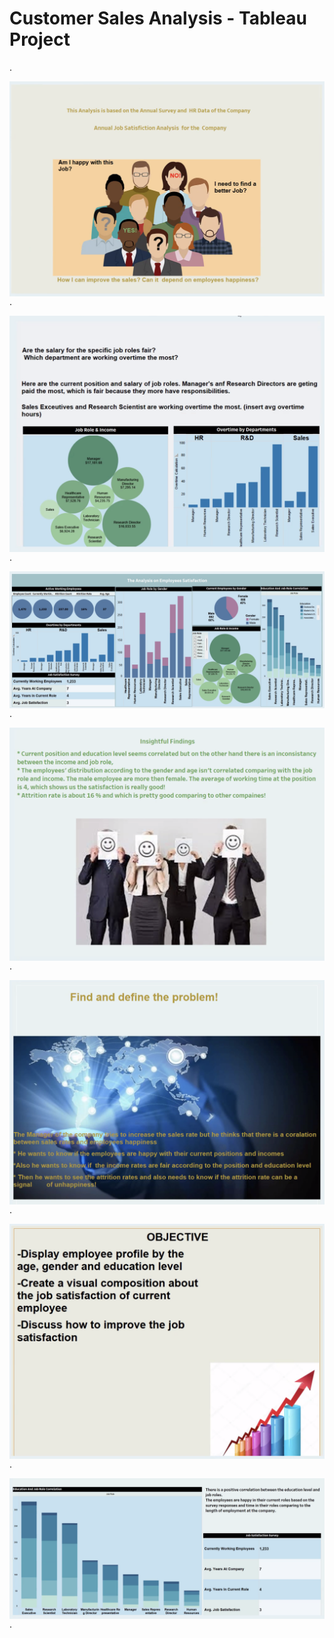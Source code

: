 # Customer Sales Analysis - Tableau Project

.

<a href="https://github.com/HeviBaran/JOB-SATISFACTION-ANALYSIS-TABLEAU/blob/main/P-1.png"><img align="left" width="auto" height="auto" src="https://github.com/HeviBaran/JOB-SATISFACTION-ANALYSIS-TABLEAU/blob/main/P-1.png"></a>

.

<a href="https://github.com/HeviBaran/JOB-SATISFACTION-ANALYSIS-TABLEAU/blob/main/P-2.png"><img align="left" width="auto" height="auto" src="https://github.com/HeviBaran/JOB-SATISFACTION-ANALYSIS-TABLEAU/blob/main/P-2.png"></a>

.

<a href="https://github.com/HeviBaran/JOB-SATISFACTION-ANALYSIS-TABLEAU/blob/main/P-3.png"><img align="left" width="auto" height="auto" src="https://github.com/HeviBaran/JOB-SATISFACTION-ANALYSIS-TABLEAU/blob/main/P-3.png"></a>

.

<a href="https://github.com/HeviBaran/JOB-SATISFACTION-ANALYSIS-TABLEAU/blob/main/P-4.png"><img align="left" width="auto" height="auto" src="https://github.com/HeviBaran/JOB-SATISFACTION-ANALYSIS-TABLEAU/blob/main/P-4.png"></a>

.

<a href="https://github.com/HeviBaran/JOB-SATISFACTION-ANALYSIS-TABLEAU/blob/main/P-5.png"><img align="left" width="auto" height="auto" src="https://github.com/HeviBaran/JOB-SATISFACTION-ANALYSIS-TABLEAU/blob/main/P-5.png"></a>

.


<a href="https://github.com/HeviBaran/JOB-SATISFACTION-ANALYSIS-TABLEAU/blob/main/P-6.png"><img align="left" width="auto" height="auto" src="https://github.com/HeviBaran/JOB-SATISFACTION-ANALYSIS-TABLEAU/blob/main/P-6.png"></a>

.


<a href="https://github.com/HeviBaran/JOB-SATISFACTION-ANALYSIS-TABLEAU/blob/main/P-7.png"><img align="left" width="auto" height="auto" src="https://github.com/HeviBaran/JOB-SATISFACTION-ANALYSIS-TABLEAU/blob/main/P-7.png"></a>

.
